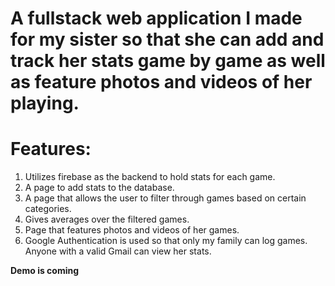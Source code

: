 # A fullstack web application I made for my sister so that she can add and track her stats game by game as well as feature photos and videos of her playing.

# Features:
1. Utilizes firebase as the backend to hold stats for each game.
2. A page to add stats to the database.
3. A page that allows the user to filter through games based on certain categories.
4. Gives averages over the filtered games. 
5. Page that features photos and videos of her games.
6. Google Authentication is used so that only my family can log games. Anyone with a valid Gmail can view her stats. 


**Demo is coming**
